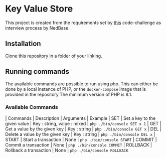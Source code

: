 # Key Value Store
This project is created from the requirements set by [this](https://github.com/nedbase/code-challenge-key-value-storage) code-challenge as interview process by NedBase.

## Installation
Clone this repository in a folder of your linking.

## Running commands
The available commands are possible to run using php. This can either be done by a local instance of PHP, or the `docker-compose` image that is provided in the repository
The minimum version of PHP is 8.1.

### Available Commands
| Commands | Description | Arguments | Example
| SET | Set a key to the given value | Key : string, value : mixed | `php ./bin/console SET x 1`
| GET | Get a value by the given key | Key : string | `php ./bin/console GET x`
| DEL | Delete a value by the given key | Key : string | `php ./bin/console DEL x`
| START | Start a transaction | None | `php ./bin/console START` 
| COMMIT | Commit a transaction | None | `php ./bin/console COMMIT`
| ROLLBACK | Rollback a transaction | None | `php ./bin/console ROLLBACK`


